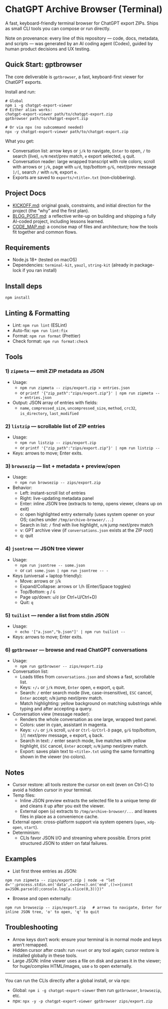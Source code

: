 # ChatGPT Archive Browser (Terminal)

A fast, keyboard-friendly terminal browser for ChatGPT export ZIPs. Ships as small CLI tools you can compose or run directly.

Note on provenance: every line of this repository — code, docs, metadata, and scripts — was generated by an AI coding agent (Codex), guided by human product decisions and UX testing.

## Quick Start: gptbrowser

The core deliverable is `gptbrowser`, a fast, keyboard-first viewer for ChatGPT exports.

Install and run:

```
# Global
npm i -g chatgpt-export-viewer
# Either alias works:
chatgpt-export-viewer path/to/chatgpt-export.zip
gptbrowser path/to/chatgpt-export.zip

# Or via npx (no subcommand needed)
npx -y chatgpt-export-viewer path/to/chatgpt-export.zip
```

What you get:

- Conversation list: arrow keys or `j/k` to navigate, `Enter` to open, `/` to search (live), `n/N` next/prev match, `e` export selected, `q` quit.
- Conversation reader: large wrapped transcript with role colors; scroll with arrows or `j/k`, page with `u/d`, top/bottom `g/G`, next/prev message `]/[`, search `/` with `n/N`, export `e`.
- Exports are saved to `exports/<title>.txt` (non‑clobbering).

## Project Docs

- [KICKOFF.md](KICKOFF.md): original goals, constraints, and initial direction for the project (the “why” and the first plan).
- [BLOG_POST.md](BLOG_POST.md): a reflective write-up on building and shipping a fully AI-coded project, including lessons learned.
- [CODE_MAP.md](CODE_MAP.md): a concise map of files and architecture; how the tools fit together and common flows.

## Requirements

- Node.js 18+ (tested on macOS)
- Dependencies: `terminal-kit`, `yauzl`, `string-kit` (already in package-lock if you ran install)

## Install deps

```
npm install
```

## Linting & Formatting

- Lint: `npm run lint` (ESLint)
- Auto-fix: `npm run lint:fix`
- Format: `npm run format` (Prettier)
- Check format: `npm run format:check`

## Tools

### 1) `zipmeta` — emit ZIP metadata as JSON

- Usage:
  - `npm run zipmeta -- zips/export.zip > entries.json`
  - or `printf '{"zip_path":"zips/export.zip"}' | npm run zipmeta -- > entries.json`
- Output: JSON array of entries with fields:
  - `name`, `compressed_size`, `uncompressed_size`, `method`, `crc32`, `is_directory`, `last_modified`

### 2) `listzip` — scrollable list of ZIP entries

- Usage:
  - `npm run listzip -- zips/export.zip`
  - or `printf '{"zip_path":"zips/export.zip"}' | npm run listzip --`
- Keys: arrows to move; Enter exits.

### 3) `browsezip` — list + metadata + preview/open

- Usage:
  - `npm run browsezip -- zips/export.zip`
- Behavior:
  - Left: instant-scroll list of entries
  - Right: live-updating metadata panel
  - Enter: inline JSON tree (extracts to temp, opens viewer, cleans up on exit)
  - o: open highlighted entry externally (uses system opener on your OS; caches under `/tmp/archive-browser/...`)
  - Search in list: `/` find with live highlight, `n/N` jump next/prev match
  - v: GPT archive view (if `conversations.json` exists at the ZIP root)
  - q: quit

### 4) `jsontree` — JSON tree viewer

- Usage:
  - `npm run jsontree -- some.json`
  - or `cat some.json | npm run jsontree -- -`
- Keys (universal + laptop friendly):
  - Move: arrows or `j`/`k`
  - Expand/Collapse: arrows or `l`/`h` (Enter/Space toggles)
  - Top/Bottom: `g` / `G`
  - Page up/down: `u`/`d` (or Ctrl+U/Ctrl+D)
  - Quit: `q`

### 5) `tuilist` — render a list from stdin JSON

- Usage:
  - `echo '["a.json","b.json"]' | npm run tuilist --`
- Keys: arrows to move; Enter exits.

### 6) `gptbrowser` — browse and read ChatGPT conversations

- Usage:
  - `npm run gptbrowser -- zips/export.zip`
- Conversation list:
  - Loads titles from `conversations.json` and shows a fast, scrollable list.
  - Keys: `↑/↓` or `j/k` move, `Enter` open, `e` export, `q` quit.
  - Search: `/` enter search mode (live, case-insensitive), `ESC` cancel, `Enter` accept; `n`/`N` jump next/prev match.
  - Match highlighting: yellow background on matching substrings while typing and after accepting a query.
- Conversation view (message reader):
  - Renders the whole conversation as one large, wrapped text panel.
  - Colors: user in cyan, assistant in magenta.
  - Keys: `↑/↓` or `j/k` scroll, `u/d` or `Ctrl-U/Ctrl-D` page, `g/G` top/bottom, `]`/`[` next/prev message, `e` export, `q` back.
  - Search in text: `/` enter search mode, live matches with yellow highlight, `ESC` cancel, `Enter` accept; `n/N` jump next/prev match.
  - Export: saves plain text to `<title>.txt` using the same formatting shown in the viewer (no colors).

## Notes

- Cursor restore: all tools restore the cursor on exit (even on Ctrl-C) to avoid a hidden cursor in your terminal.
- Temp files:
  - Inline JSON preview extracts the selected file to a unique temp dir and cleans it up after you exit the viewer.
  - External open (`o`) extracts to `/tmp/archive-browser/...` and leaves files in place as a convenience cache.
- External open: cross-platform support via system openers (`open`, `xdg-open`, `start`).
- Determinism:
  - CLIs favor JSON I/O and streaming where possible. Errors print structured JSON to stderr on fatal failures.

## Examples

- List first three entries as JSON:

```
npm run zipmeta -- zips/export.zip | node -e "let d='';process.stdin.on('data',c=>d+=c).on('end',()=>{const a=JSON.parse(d);console.log(a.slice(0,3))})"
```

- Browse and open externally:

```
npm run browsezip -- zips/export.zip   # arrows to navigate, Enter for inline JSON tree, 'o' to open, 'q' to quit
```

## Troubleshooting

- Arrow keys don’t work: ensure your terminal is in normal mode and keys aren’t remapped.
- Hidden cursor after crash: run `reset` or any tool again; cursor restore is installed globally in these tools.
- Large JSON: inline viewer uses a file on disk and parses it in the viewer; for huge/complex HTML/images, use `o` to open externally.

---

You can run the CLIs directly after a global install, or via npx:

- Global: `npm i -g chatgpt-export-viewer` then run `gptbrowser`, `browsezip`, etc.
- npx: `npx -y -p chatgpt-export-viewer gptbrowser zips/export.zip`
